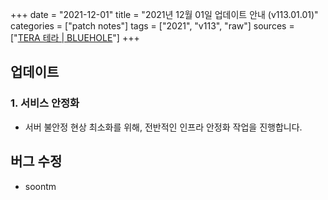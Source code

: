 +++
date = "2021-12-01"
title = "2021년 12월 01일 업데이트 안내 (v113.01.01)"
categories = ["patch notes"]
tags = ["2021", "v113", "raw"]
sources = ["[TERA 테라 | BLUEHOLE](https://playtera.co.kr/news/updates/731)"]
+++

## 업데이트

### **1.** 서비스 안정화
- 서버 불안정 현상 최소화를 위해, 전반적인 인프라 안정화 작업을 진행합니다.

## 버그 수정

- soontm
